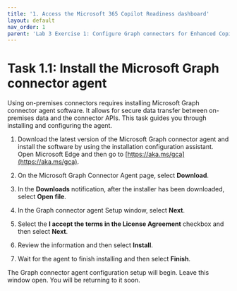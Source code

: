 ```yaml
---
title: '1. Access the Microsoft 365 Copilot Readiness dashboard'
layout: default
nav_order: 1
parent: 'Lab 3 Exercise 1: Configure Graph connectors for Enhanced Copilot Experience'
---
```


# Task 1.1: Install the Microsoft Graph connector agent

Using on-premises connectors requires installing Microsoft Graph connector agent software. It allows for secure data transfer between on-premises data and the connector APIs. This task guides you through installing and configuring the agent.

1. Download the latest version of the Microsoft Graph connector agent and install the software by using the installation configuration assistant. Open Microsoft Edge and then go to [https://aka.ms/gca](https://aka.ms/gca).

1. On the Microsoft Graph Connector Agent page, select **Download**.

1. In the **Downloads** notification, after the installer has been downloaded, select **Open file**.

1. In the Graph connector agent Setup window, select **Next**.

1. Select the **I accept the terms in the License Agreement** checkbox and then select **Next**.

1. Review the information and then select **Install**.

1. Wait for the agent to finish installing and then select **Finish**.

The Graph connector agent configuration setup will begin. Leave this window open. You will be returning to it soon.
